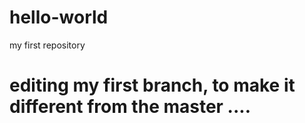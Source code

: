 # hello-world
my first repository

# editing my first branch, to make it different from the master ....
